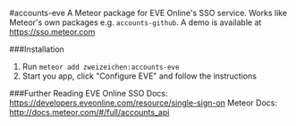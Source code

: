 #accounts-eve
A Meteor package for EVE Online's SSO service. Works like Meteor's own packages e.g. `accounts-github`. A demo is available at https://sso.meteor.com

###Installation
1. Run `meteor add zweizeichen:accounts-eve`
2. Start you app, click "Configure EVE" and follow the instructions

###Further Reading
EVE Online SSO Docs: https://developers.eveonline.com/resource/single-sign-on
Meteor Docs: http://docs.meteor.com/#/full/accounts_api
